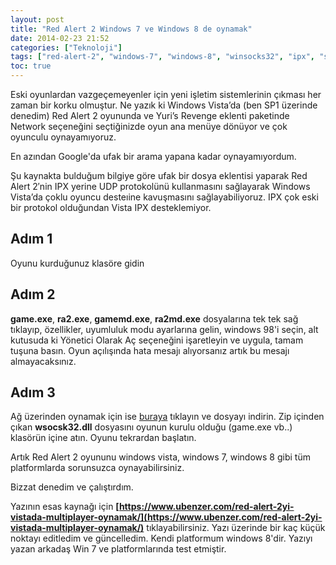 ```yaml
---
layout: post
title: "Red Alert 2 Windows 7 ve Windows 8 de oynamak"
date: 2014-02-23 21:52
categories: ["Teknoloji"]
tags: ["red-alert-2", "windows-7", "windows-8", "winsocks32", "ipx", "spx"]
toc: true
---
```


Eski oyunlardan vazgeçemeyenler için yeni işletim sistemlerinin çıkması her zaman bir korku olmuştur. Ne yazık ki Windows Vista’da (ben SP1 üzerinde denedim) Red Alert 2 oyununda ve Yuri’s Revenge eklenti paketinde Network seçeneğini seçtiğinizde oyun ana menüye dönüyor ve çok oyunculu oynayamıyoruz.

En azından Google'da ufak bir arama yapana kadar oynayamıyordum.

Şu kaynakta bulduğum bilgiye göre ufak bir dosya eklentisi yaparak Red Alert 2′nin IPX yerine UDP protokolünü kullanmasını sağlayarak Windows Vista’da çoklu oyuncu desteıine kavuşmasını sağlayabiliyoruz. IPX çok eski bir protokol olduğundan Vista IPX desteklemiyor.

## Adım 1
Oyunu kurduğunuz klasöre gidin

## Adım 2
**game.exe**, **ra2.exe**, **gamemd.exe**, **ra2md.exe** dosyalarına tek tek sağ tıklayıp, özellikler, uyumluluk modu ayarlarına gelin, windows 98'i seçin, alt kutusuda ki Yönetici Olarak Aç seçeneğini işaretleyin ve uygula, tamam tuşuna basın. Oyun açılışında hata mesajı alıyorsanız artık bu mesajı almayacaksınız.

## Adım 3
Ağ üzerinden oynamak için ise [buraya](https://dl.dropboxusercontent.com/u/79400900/wsock32.zip) tıklayın ve dosyayı indirin. Zip içinden çıkan **wsocsk32.dll** dosyasını oyunun kurulu olduğu (game.exe vb..) klasörün içine atın. Oyunu tekrardan başlatın.

Artık Red Alert 2 oyununu windows vista, windows 7, windows 8 gibi tüm platformlarda sorunsuzca oynayabilirsiniz.

Bizzat denedim ve çalıştırdım.

Yazının esas kaynağı için **[https://www.ubenzer.com/red-alert-2yi-vistada-multiplayer-oynamak/](https://www.ubenzer.com/red-alert-2yi-vistada-multiplayer-oynamak/)** tıklayabilirsiniz. Yazı üzerinde bir kaç küçük noktayı editledim ve güncelledim. Kendi platformum windows 8'dir. Yazıyı yazan arkadaş Win 7 ve platformlarında test etmiştir.